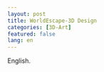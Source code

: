 ```yaml
---
layout: post
title: WorldEscape-3D Design
categories: [3D-Art]
featured: false
lang: en
---
```


English.